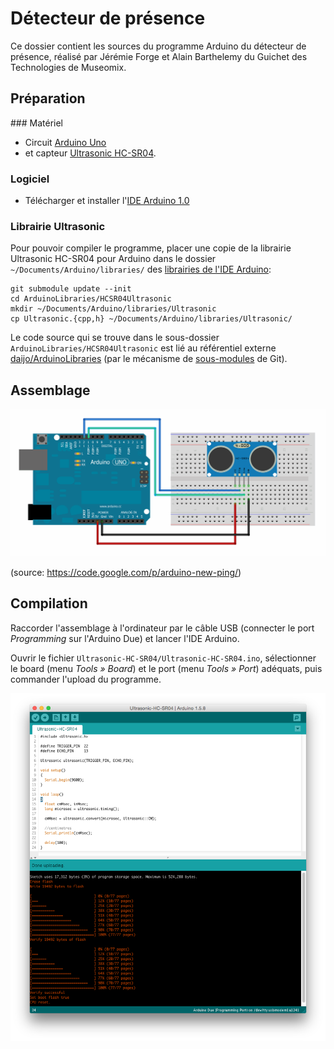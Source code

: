# Détecteur de présence

Ce dossier contient les sources du programme Arduino du détecteur de présence, réalisé
par Jérémie Forge et Alain Barthelemy du Guichet des Technologies de Museomix.

## Préparation

### Matériel

 * Circuit [Arduino Uno](http://arduino.cc/en/Main/ArduinoBoardUno)
 * et capteur [Ultrasonic HC-SR04](https://docs.google.com/document/d/1Y-yZnNhMYy7rwhAgyL_pfa39RsB-x2qR4vP8saG73rE).

### Logiciel

 * Télécharger et installer l'[IDE Arduino 1.0](http://arduino.cc/en/Main/Software)

### Librairie Ultrasonic

Pour pouvoir compiler le programme, placer une copie de la librairie Ultrasonic HC-SR04
pour Arduino dans le dossier `~/Documents/Arduino/libraries/` des [librairies de l'IDE
Arduino](http://www.arduino.cc/en/Hacking/Libraries):

    git submodule update --init
    cd ArduinoLibraries/HCSR04Ultrasonic
    mkdir ~/Documents/Arduino/libraries/Ultrasonic
    cp Ultrasonic.{cpp,h} ~/Documents/Arduino/libraries/Ultrasonic/

Le code source qui se trouve dans le sous-dossier `ArduinoLibraries/HCSR04Ultrasonic` est lié
au référentiel externe [daijo/ArduinoLibraries](https://github.com/daijo/ArduinoLibraries)
(par le mécanisme de [sous-modules](http://git-scm.com/book/en/v2/Git-Tools-Submodules) de Git).

## Assemblage

![Assemblage de l'Arduino Uno et du capteur Ultrasonic HC-SR04](arduino-uno-ultrasonic-hc-sr04-wiring.png)

(source: https://code.google.com/p/arduino-new-ping/)

## Compilation

Raccorder l'assemblage à l'ordinateur par le câble USB (connecter le port _Programming_ sur
l'Arduino Due) et lancer l'IDE Arduino.

Ouvrir le fichier `Ultrasonic-HC-SR04/Ultrasonic-HC-SR04.ino`, sélectionner le board (menu _Tools » Board_)
et le port (menu _Tools » Port_) adéquats, puis commander l'upload du programme.

![Aperçu de l'IDE Arduino avec le programme du capteur](arduino-ide-ultrasonic-compile.png)
